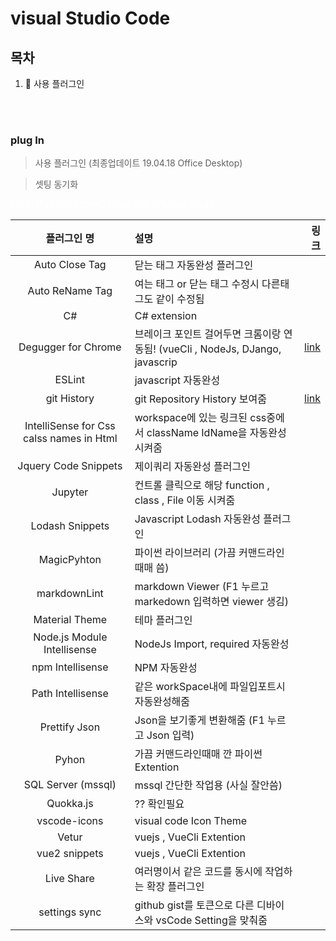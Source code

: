 # visual Studio Code

## 목차
1. :rose: 사용 플러그인

<br>
<br>

### plug In
> 사용 플러그인 (최종업데이트 19.04.18 Office Desktop)

> 셋팅 동기화 

<font color='#fff'>ecc2f77a66b198cb04347ed0216be780bbc57cd3</font>

|  플러그인 명              |                                         설명                               |   링크   |
|:------------------------:|:---------------------------------------------------------------------------|---------:|
|Auto Close Tag            |닫는 태그 자동완성 플러그인                                                   ||
|Auto ReName Tag           |여는 태그 or 닫는 태그 수정시 다른태그도 같이 수정됨                            ||
|C#                        |C# extension                                                                ||
|Degugger for Chrome       |브레이크 포인트 걸어두면 크롬이랑 연동됨! (vueCli , NodeJs, DJango, javascrip  |[link](http://)|
|ESLint                    |javascript 자동완성||
|git History               |git Repository History 보여줌 |[link](http://)|
|IntelliSense for Css calss names in Html |workspace에 있는 링크된 css중에서 className IdName을 자동완성 시켜줌  ||
|Jquery Code Snippets   |제이쿼리 자동완성 플러그인||
|Jupyter   |컨트롤 클릭으로 해당 function , class , File 이동 시켜줌||
|Lodash Snippets   |Javascript Lodash  자동완성 플러그인 ||
|MagicPyhton   |파이썬 라이브러리 (가끔 커맨드라인때매 씀)||
|markdownLint   |markdown Viewer (F1 누르고 markedown 입력하면 viewer 생김)  ||
|Material Theme   |테마 플러그인  ||
|Node.js Module Intellisense |NodeJs Import, required 자동완성||
|npm Intellisense   |NPM 자동완성  ||
|Path Intellisense   | 같은 workSpace내에 파일입포트시 자동완성해줌 ||
|Prettify Json   |Json을 보기좋게 변환해줌 (F1 누르고 Json 입력) ||
|Pyhon   |가끔 커맨드라인때매 깐 파이썬 Extention||
|SQL Server (mssql)|mssql 간단한 작업용 (사실 잘안씀)||
|Quokka.js   |?? 확인필요||
|vscode-icons   |visual code Icon Theme||
|Vetur   |vuejs , VueCli Extention||
|vue2 snippets   |vuejs , VueCli Extention||
|Live Share   |여러명이서 같은 코드를 동시에 작업하는 확장 플러그인||
|settings sync| github gist를 토큰으로 다른 디바이스와 vsCode Setting을 맞춰줌|
